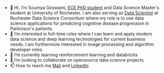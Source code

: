 - 👋 Hi, I’m Soumya Goswami, [ECE PhD student](https://www.urmc.rochester.edu/labs/mcaleavey/lab-members.aspx) and Data Science Master's student at University of Rochester. I am also serving as [Data Scientist](https://www.rocdatascience.com/soumya-goswami/) at Rochester Data Science Consortium where my role is to use data science applications for predicting cognitive disease progression in Parkinson's patients.
- 👀 I’m interested in full-time roles where I can learn and apply modern data science and deep learning technologies for current business needs. I am furthermore interested in image processing and algorithm developer roles.
- 🌱 I’m currently learning reinforcement learning and databricks
- 💞️ I’m looking to collaborate on opensource data science projects.
- 📫 How to reach me [Mail](soumyagoswami.juee@gmail.com) and [LinkedIn](https://www.linkedin.com/in/soumya-goswami-ab0443126/)

<!---
sgoswam2/sgoswam2 is a ✨ special ✨ repository because its `README.md` (this file) appears on your GitHub profile.
You can click the Preview link to take a look at your changes.
--->
